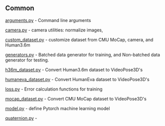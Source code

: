 ## Common

[arguments.py](./common/arguments.py) - Command line arguments

[camera.py](./common/camera.py) - camera utilities: normalize images,

[custom_dataset.py](./common/custom_dataset.py) - customize dataset from CMU MoCap, camera, and Human3.6m

[generators.py](./common/generators.py) - Batched data generator for training, and Non-batched data generator for testing.

[h36m_dataset.py](./common/h36m_dataset.py) - Convert Human3.6m dataset to VideoPose3D's

[humaneva_dataset.py](./common/humaneva_dataset.py) - Convert HumanEva dataset to VideoPose3D's

[loss.py](./common/loss.py) - Error calculation functions for training

[mocap_dataset.py](./common/mocap_dataset.py) - Convert CMU MoCap dataset to VideoPose3D's

[model.py](./common/model.py) - define Pytorch machine learning model

[quaternion.py](./common/quaternion.py) -
